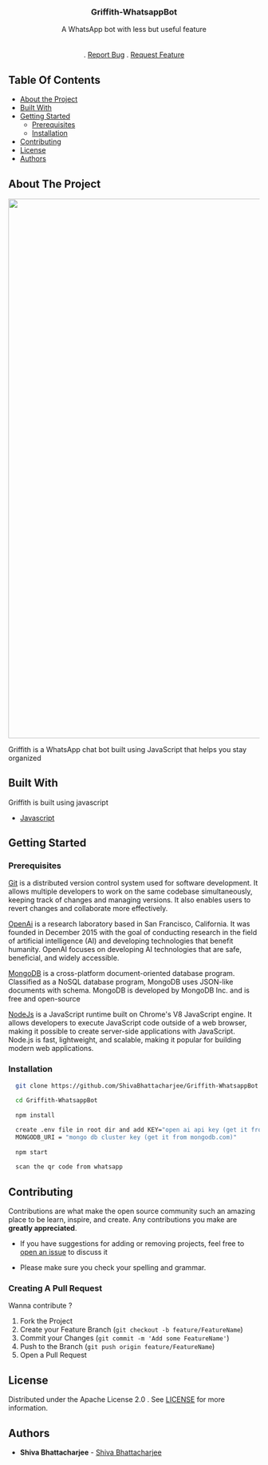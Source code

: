 
   <h3 align="center">Griffith-WhatsappBot</h3>

  <p align="center">
    A WhatsApp bot with less but useful feature
    <br/>
    <br/>
    <br/>
    .
    <a href="https://github.com/ShivaBhattacharjee/Griffith-WhatsappBot/issues">Report Bug</a>
    .
    <a href="https://github.com/ShivaBhattacharjee/Griffith-WhatsappBot/issues">Request Feature</a>
  </p>
</p>



## Table Of Contents

* [About the Project](#about-the-project)
* [Built With](#built-with)
* [Getting Started](#getting-started)
  * [Prerequisites](#prerequisites)
  * [Installation](#installation)
* [Contributing](#contributing)
* [License](#license)
* [Authors](#authors)

## About The Project

<img src="https://user-images.githubusercontent.com/95211406/230340537-c2ae6ad3-e5fd-438e-afea-5bde3b952e21.png" max-height="1020px" width="1080"/>


Griffith is a WhatsApp chat bot built using JavaScript that helps you stay organized

## Built With

Griffith is built using javascript

* [Javascript](https://www.w3schools.com/js/DEFAULT.asp)


## Getting Started


### Prerequisites

<a href="https://git-scm.com/downloads" >Git</a> is a distributed version control system used for software development. It allows multiple developers to work on the same codebase simultaneously, keeping track of changes and managing versions. It also enables users to revert changes and collaborate more effectively.

<a href="https://platform.openai.com/account/api-keys">OpenAi</a> is a research laboratory based in San Francisco, California. It was founded in December 2015 with the goal of conducting research in the field of artificial intelligence (AI) and developing technologies that benefit humanity. OpenAI focuses on developing AI technologies that are safe, beneficial, and widely accessible.

<a href="https://cloud.mongodb.com/">MongoDB</a> is a cross-platform document-oriented database program. Classified as a NoSQL database program, MongoDB uses JSON-like documents with schema. MongoDB is developed by MongoDB Inc. and is free and open-source

<a href="https://nodejs.org/en/download/">NodeJs</a> is a JavaScript runtime built on Chrome's V8 JavaScript engine. It allows developers to execute JavaScript code outside of a web browser, making it possible to create server-side applications with JavaScript. Node.js is fast, lightweight, and scalable, making it popular for building modern web applications.

### Installation
```sh
  git clone https://github.com/ShivaBhattacharjee/Griffith-WhatsappBot
  
  cd Griffith-WhatsappBot 
  
  npm install

  create .env file in root dir and add KEY="open ai api key (get it from openai.com) " 
  MONGODB_URI = "mongo db cluster key (get it from mongodb.com)"
    
  npm start
  
  scan the qr code from whatsapp 

```
## Contributing

Contributions are what make the open source community such an amazing place to be learn, inspire, and create. Any contributions you make are **greatly appreciated**.
* If you have suggestions for adding or removing projects, feel free to [open an issue](https://github.com/ShivaBhattacharjee/AnimeTrix/issues) to discuss it

* Please make sure you check your spelling and grammar.

### Creating A Pull Request

Wanna contribute ?

1. Fork the Project
2. Create your Feature Branch (`git checkout -b feature/FeatureName`)
3. Commit your Changes (`git commit -m 'Add some FeatureName'`)
4. Push to the Branch (`git push origin feature/FeatureName`)
5. Open a Pull Request

## License

Distributed under the Apache License 2.0 . See [LICENSE](https://github.com/ShivaBhattacharjee/Griffith-WhatsappBot/blob/main/LICENSE) for more information.

## Authors

* **Shiva Bhattacharjee** - [Shiva Bhattacharjee](https://github.com/ShivaBhattacharjee)


